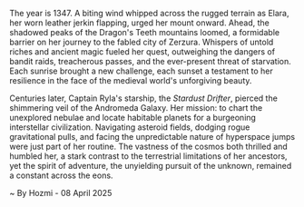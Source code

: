 
The year is 1347.  A biting wind whipped across the rugged terrain as Elara, her worn leather jerkin flapping, urged her mount onward.  Ahead, the shadowed peaks of the Dragon's Teeth mountains loomed, a formidable barrier on her journey to the fabled city of Zerzura.  Whispers of untold riches and ancient magic fueled her quest, outweighing the dangers of bandit raids, treacherous passes, and the ever-present threat of starvation. Each sunrise brought a new challenge, each sunset a testament to her resilience in the face of the medieval world's unforgiving beauty.

Centuries later, Captain Ryla's starship, the *Stardust Drifter*, pierced the shimmering veil of the Andromeda Galaxy.  Her mission: to chart the unexplored nebulae and locate habitable planets for a burgeoning interstellar civilization.  Navigating asteroid fields, dodging rogue gravitational pulls, and facing the unpredictable nature of hyperspace jumps were just part of her routine.  The vastness of the cosmos both thrilled and humbled her, a stark contrast to the terrestrial limitations of her ancestors, yet the spirit of adventure, the unyielding pursuit of the unknown, remained a constant across the eons.

~ By Hozmi - 08 April 2025
